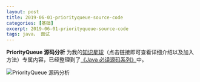 ```yaml
---
layout: post
title: 2019-06-01-priorityqueue-source-code
categories: [基础]
excerpt: 2019-06-01-priorityqueue-source-code
tags: java， 面试  
---
```




**PriorityQueue 源码分析** 为我的[知识星球](https://javaguide.cn/about-the-author/zhishixingqiu-two-years.html)（点击链接即可查看详细介绍以及加入方法）专属内容，已经整理到了[《Java 必读源码系列》](https://javaguide.cn/zhuanlan/source-code-reading.html)中。

![PriorityQueue 源码分析](https://oss.javaguide.cn/xingqiu/image-20230727084055593.png)

<!-- @include: @yuanma.snippet.md -->

<!-- @include: @article-footer.snippet.md -->
